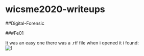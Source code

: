 # wicsme2020-writeups
##Digital-Forensic

###Fe01

It was an easy one there was a .rtf file when i opened it i found: </br>
![1](https://user-images.githubusercontent.com/33530187/99195681-2c11ce80-2755-11eb-9103-01f23bf3878b.png)
